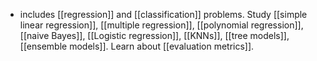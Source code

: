 - includes [[regression]] and [[classification]] problems. Study [[simple linear regression]], [[multiple regression]], [[polynomial regression]], [[naive Bayes]], [[Logistic regression]], [[KNNs]], [[tree models]], [[ensemble models]]. Learn about [[evaluation metrics]].